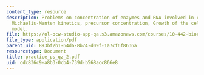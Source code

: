 ```yaml
---
content_type: resource
description: Problems on concentration of enzymes and RNA involved in cell synthesis,
  Michaelis-Menten kinetics, precursor concentration, Growth of the cell, structured
  model.
file: https://ol-ocw-studio-app-qa.s3.amazonaws.com/courses/10-442-biochemical-engineering-spring-2005/cdc836c9a8b30cb4739db568acc866e8_practice_ps_qz_2.pdf
file_type: application/pdf
parent_uid: 893bf2b1-64d6-8b74-d09f-1a7cf6f8636a
resourcetype: Document
title: practice_ps_qz_2.pdf
uid: cdc836c9-a8b3-0cb4-739d-b568acc866e8
---
```

